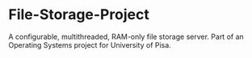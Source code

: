 # File-Storage-Project
A configurable, multithreaded, RAM-only file storage server.
Part of an Operating Systems project for University of Pisa.
